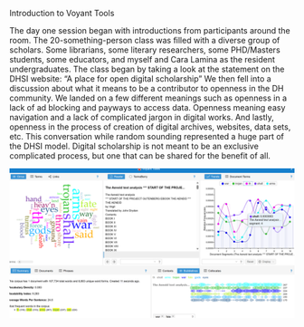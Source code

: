 Introduction to Voyant Tools 


The day one session began with introductions from participants around the room. The 20-something-person class was filled with a diverse group of scholars. Some librarians, some literary researchers, some PHD/Masters students, some educators, and myself and Cara Lamina as the resident undergraduates. The class began by taking a look at the statement on the DHSI website: “A place for open digital scholarship” We then fell into a discussion about what it means to be a contributor to openness in the DH community. We landed on a few different meanings such as openness in a lack of ad blocking and payways to access data. Openness meaning easy navigation and a lack of complicated jargon in digital works. And lastly, openness in the process of creation of digital archives, websites, data sets, etc. This conversation while random sounding represented a huge part of the DHSI model. Digital scholarship is not meant to be an exclusive complicated process, but one that can be shared for the benefit of all.

![](/assets/image/Voyant.png)
